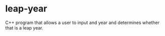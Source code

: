 # leap-year
C++ program that allows a user to input and year and determines whether that is a leap year.
